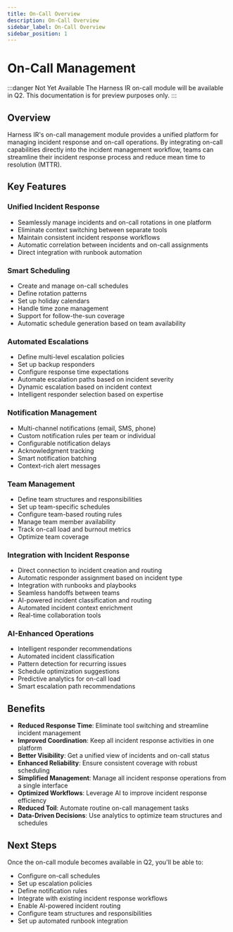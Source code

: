 ```yaml
---
title: On-Call Overview
description: On-Call Overview
sidebar_label: On-Call Overview
sidebar_position: 1
---
```


# On-Call Management

:::danger Not Yet Available
The Harness IR on-call module will be available in Q2. This documentation is for preview purposes only.
:::

## Overview

Harness IR's on-call management module provides a unified platform for managing incident response and on-call operations. By integrating on-call capabilities directly into the incident management workflow, teams can streamline their incident response process and reduce mean time to resolution (MTTR).

## Key Features

### Unified Incident Response
- Seamlessly manage incidents and on-call rotations in one platform
- Eliminate context switching between separate tools
- Maintain consistent incident response workflows
- Automatic correlation between incidents and on-call assignments
- Direct integration with runbook automation

### Smart Scheduling
- Create and manage on-call schedules
- Define rotation patterns
- Set up holiday calendars
- Handle time zone management
- Support for follow-the-sun coverage
- Automatic schedule generation based on team availability

### Automated Escalations
- Define multi-level escalation policies
- Set up backup responders
- Configure response time expectations
- Automate escalation paths based on incident severity
- Dynamic escalation based on incident context
- Intelligent responder selection based on expertise

### Notification Management
- Multi-channel notifications (email, SMS, phone)
- Custom notification rules per team or individual
- Configurable notification delays
- Acknowledgment tracking
- Smart notification batching
- Context-rich alert messages

### Team Management
- Define team structures and responsibilities
- Set up team-specific schedules
- Configure team-based routing rules
- Manage team member availability
- Track on-call load and burnout metrics
- Optimize team coverage

### Integration with Incident Response
- Direct connection to incident creation and routing
- Automatic responder assignment based on incident type
- Integration with runbooks and playbooks
- Seamless handoffs between teams
- AI-powered incident classification and routing
- Automated incident context enrichment
- Real-time collaboration tools

### AI-Enhanced Operations
- Intelligent responder recommendations
- Automated incident classification
- Pattern detection for recurring issues
- Schedule optimization suggestions
- Predictive analytics for on-call load
- Smart escalation path recommendations

## Benefits

- **Reduced Response Time**: Eliminate tool switching and streamline incident management
- **Improved Coordination**: Keep all incident response activities in one platform
- **Better Visibility**: Get a unified view of incidents and on-call status
- **Enhanced Reliability**: Ensure consistent coverage with robust scheduling
- **Simplified Management**: Manage all incident response operations from a single interface
- **Optimized Workflows**: Leverage AI to improve incident response efficiency
- **Reduced Toil**: Automate routine on-call management tasks
- **Data-Driven Decisions**: Use analytics to optimize team structures and schedules

## Next Steps

Once the on-call module becomes available in Q2, you'll be able to:
- Configure on-call schedules
- Set up escalation policies
- Define notification rules
- Integrate with existing incident response workflows
- Enable AI-powered incident routing
- Configure team structures and responsibilities
- Set up automated runbook integration